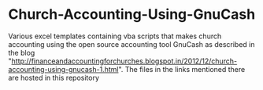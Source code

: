 # Church-Accounting-Using-GnuCash
Various excel templates containing vba scripts that makes church accounting using the open source accounting tool GnuCash as described in the blog "http://financeandaccountingforchurches.blogspot.in/2012/12/church-accounting-using-gnucash-1.html".  The files in the links mentioned there are hosted in this repository
